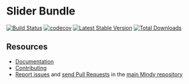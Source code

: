 # Slider Bundle

[![Build Status](https://travis-ci.org/MindyPHP/SliderBundle.svg?branch=master)](https://travis-ci.org/MindyPHP/SliderBundle)
[![codecov](https://codecov.io/gh/MindyPHP/SliderBundle/branch/master/graph/badge.svg)](https://codecov.io/gh/MindyPHP/SliderBundle)
[![Latest Stable Version](https://poser.pugx.org/mindy/user-bundle/v/stable.svg)](https://packagist.org/packages/mindy/user-bundle)
[![Total Downloads](https://poser.pugx.org/mindy/user-bundle/downloads.svg)](https://packagist.org/packages/mindy/user-bundle)

Resources
---------

  * [Documentation](https://mindy-cms.com/doc/current/bundles/user/index.html)
  * [Contributing](https://mindy-cms.com/doc/current/contributing/index.html)
  * [Report issues](https://github.com/MindyPHP/mindy/issues) and
    [send Pull Requests](https://github.com/MindyPHP/mindy/pulls)
    in the [main Mindy repository](https://github.com/MindyPHP/mindy)
